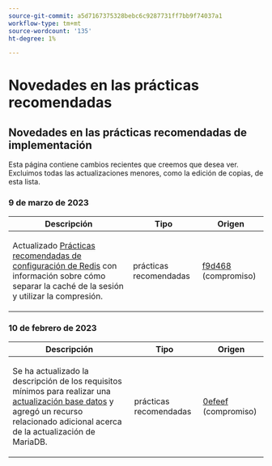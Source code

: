 ```yaml
---
source-git-commit: a5d7167375328bebc6c9287731ff7bb9f74037a1
workflow-type: tm+mt
source-wordcount: '135'
ht-degree: 1%

---
```

# Novedades en las prácticas recomendadas

## Novedades en las prácticas recomendadas de implementación

Esta página contiene cambios recientes que creemos que desea ver. Excluimos todas las actualizaciones menores, como la edición de copias, de esta lista.

### 9 de marzo de 2023

<table style="table-layout:auto;">
  <thead>
    <tr>
      <th>Descripción</th>
      <th>Tipo</th>
      <th>Origen</th>
    </tr>
  </thead>
  <tbody>
    <tr>
      <td><p>Actualizado <a href="https://experienceleague.adobe.com/docs/commerce-operations/implementation-playbook/best-practices/planning/redis-service-configuration.html">Prácticas recomendadas de configuración de Redis</a> con información sobre cómo separar la caché de la sesión y utilizar la compresión.</p>
</td>
      <td>prácticas recomendadas</td>
      <td><a href="https://github.com/AdobeDocs/commerce-operations.en/commit/f9d46893a25569b9cb00b45ab285758b3b74b410">f9d468</a> (compromiso)</td>
    </tr>
  </tbody>
</table><!-- date_group -->

### 10 de febrero de 2023

<table style="table-layout:auto;">
  <thead>
    <tr>
      <th>Descripción</th>
      <th>Tipo</th>
      <th>Origen</th>
    </tr>
  </thead>
  <tbody>
    <tr>
      <td><p>Se ha actualizado la descripción de los requisitos mínimos para realizar una <a href="https://experienceleague.adobe.com/docs/commerce-operations/implementation-playbook/best-practices/maintenance/commerce-235-upgrade-prerequisites-mariadb.html">actualización base datos</a> y agregó un recurso relacionado adicional acerca de la actualización de MariaDB.</p>
</td>
      <td>prácticas recomendadas</td>
      <td><a href="https://github.com/AdobeDocs/commerce-operations.en/commit/0efeef6f3d5276f42e4a67fe55f6108a399f45fb">0efeef</a> (compromiso)</td>
    </tr>
  </tbody>
</table><!-- date_group --><!-- month_group --><!-- year_group -->

